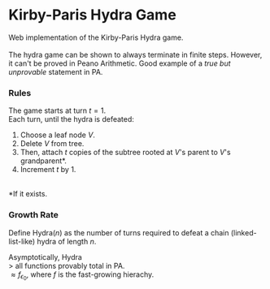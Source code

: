# Kirby-Paris Hydra Game

Web implementation of the Kirby-Paris Hydra game. 
<br><br>
The hydra game can be shown to always terminate in finite steps. However, it can't be proved in Peano Arithmetic. Good example of a *true but unprovable* statement in PA.

### Rules

The game starts at turn $t = 1$.<br>
Each turn, until the hydra is defeated:
1. Choose a leaf node $V$.
2. Delete $V$ from tree.
3. Then, attach $t$ copies of the subtree rooted at $V$'s parent to $V$'s grandparent*.
4. Increment $t$ by $1$.
<BR>
   *If it exists.

### Growth Rate

Define $\text{Hydra}(n)$ as the number of turns required to defeat a chain (linked-list-like) hydra of length $n$.<BR>

Asymptotically, $\text{Hydra}$<BR>
$>$ all functions provably total in PA.<BR>
$\approx f_{\epsilon_0}$, where $f$ is the fast-growing hierachy.<BR>


